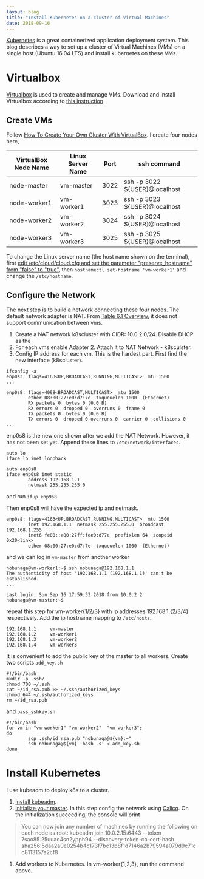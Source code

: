 ```yaml
---
layout: blog
title: "Install Kubernetes on a cluster of Virtual Machines"
date: 2018-09-16
---
```


[Kubernetes](https://kubernetes.io/) is a great containerized application deployment system. This blog describes a way to set up a cluster of Virtual Machines (VMs) on a single host (Ubuntu 16.04 LTS) and install kubernetes on these VMs. 

# Virtualbox
[Virtualbox](https://www.virtualbox.org/) is used to create and manage VMs. Download and install Virtualbox according to [this instruction](https://www.virtualbox.org/wiki/Linux_Downloads).

## Create VMs
Follow [How To Create Your Own Cluster With VirtualBox](http://goinbigdata.com/how-to-create-your-own-cluster-with-virtualbox/). I create four nodes here, 

| VirtualBox Node Name | Linux Server Name | Port | ssh command                   |
| -------------------- | ----------------- | ---- | ----------------------------- |
| node-master          | vm-master         | 3022 | ssh -p 3022 ${USER}@localhost |
| node-worker1         | vm-worker1        | 3023 | ssh -p 3023 ${USER}@localhost |
| node-worker2         | vm-worker2        | 3024 | ssh -p 3024 ${USER}@localhost |
| node-worker3         | vm-worker3        | 3025 | ssh -p 3025 ${USER}@localhost |

To change the Linux server name (the host name shown on the terminal), first [edit /etc/cloud/cloud.cfg and set the parameter "preserve_hostname" from "false" to "true"](https://askubuntu.com/a/1028750), then `hostnamectl set-hostname 'vm-worker1'` and change the `/etc/hostname`. 

## Configure the Network
The next step is to build a network connecting these four nodes. The default network adapter is NAT. From [Table 6.1 Overview](https://www.virtualbox.org/manual/ch06.html), it does not support communication between vms.

1. Create a NAT network k8scluster with CIDR: 10.0.2.0/24. Disable DHCP as the 
1. For each vms enable Adapter 2. Attach it to NAT Network - k8sculster.
1. Config IP address for each vm. This is the hardest part. First find the new interface (k8scluster). 

```
ifconfig -a
enp0s3: flags=4163<UP,BROADCAST,RUNNING,MULTICAST>  mtu 1500
...

enp0s8: flags=4098<BROADCAST,MULTICAST>  mtu 1500
        ether 08:00:27:e0:d7:7e  txqueuelen 1000  (Ethernet)
        RX packets 0  bytes 0 (0.0 B)
        RX errors 0  dropped 0  overruns 0  frame 0
        TX packets 0  bytes 0 (0.0 B)
        TX errors 0  dropped 0 overruns 0  carrier 0  collisions 0
...
```

enp0s8 is the new one shown after we add the NAT Network. However, it has not been set yet. Append these lines to `/etc/network/interfaces`.
```
auto lo
iface lo inet loopback

auto enp0s8
iface enp0s8 inet static
        address 192.168.1.1
        netmask 255.255.255.0
```
and run `ifup enp9s8`.

Then enp0s8 will have the expected ip and netmask.
```
enp0s8: flags=4163<UP,BROADCAST,RUNNING,MULTICAST>  mtu 1500
        inet 192.168.1.1  netmask 255.255.255.0  broadcast 192.168.1.255
        inet6 fe80::a00:27ff:fee0:d77e  prefixlen 64  scopeid 0x20<link>
        ether 08:00:27:e0:d7:7e  txqueuelen 1000  (Ethernet)
```

and we can log in `vm-master` from another worker 
```
nobunaga@vm-worker1:~$ ssh nobunaga@192.168.1.1
The authenticity of host '192.168.1.1 (192.168.1.1)' can't be established.
...

Last login: Sun Sep 16 17:59:33 2018 from 10.0.2.2
nobunaga@vm-master:~$
```
repeat this step for vm-worker{1/2/3} with ip addresses 192.168.1.{2/3/4} respectively. Add the ip hostname mapping to `/etc/hosts`.

```
192.168.1.1     vm-master
192.168.1.2     vm-worker1
192.168.1.3     vm-worker2
192.168.1.4     vm-worker3
```
It is convenient to add the public key of the master to all workers. Create two scripts
`add_key.sh`
```
#!/bin/bash
mkdir -p .ssh/
chmod 700 ~/.ssh
cat ~/id_rsa.pub >> ~/.ssh/authorized_keys
chmod 644 ~/.ssh/authorized_keys
rm ~/id_rsa.pub
```
and `pass_sshkey.sh`
```
#!/bin/bash
for vm in "vm-worker1" "vm-worker2"  "vm-worker3";
do
        scp .ssh/id_rsa.pub "nobunaga@${vm}:~"
        ssh nobunaga@${vm} 'bash -s' < add_key.sh
done
```

# Install Kubernetes
I use kubeadm to deploy k8s to a cluster.
1. [Install kubeadm](https://kubernetes.io/docs/setup/independent/install-kubeadm/#check-network-adapters).
1. [Initialize your master](https://kubernetes.io/docs/setup/independent/create-cluster-kubeadm/#initializing-your-master). In this step config the network using [Calico](https://docs.projectcalico.org/v3.2/getting-started/kubernetes/).
On the initialization succeeding, the console will print
> You can now join any number of machines by running the following on each node
as root:
  kubeadm join 10.0.2.15:6443 --token 7sao85.25uuac4sn2ypph94 --discovery-token-ca-cert-hash sha256:5daa2a0e0254b4c173f7bc13b8f1d7146a2b79594a079d9c71cc8113157a2cf8

1. Add workers to Kubernetes. In vm-worker{1,2,3}, run the command above.
